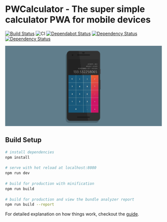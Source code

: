 # PWCalculator - The super simple calculator PWA for mobile devices

[![Build Status](https://travis-ci.com/adrianjost/Calculator-PWA.svg?branch=master)](https://travis-ci.com/adrianjost/Calculator-PWA) ![CI](https://github.com/adrianjost/Calculator-PWA/workflows/CI/badge.svg) [![Dependabot Status](https://api.dependabot.com/badges/status?host=github&repo=adrianjost/Calculator-PWA)](https://dependabot.com) [![Dependency Status](https://david-dm.org/adrianjost/Calculator-PWA.svg)](https://david-dm.org/adrianjost/Calculator-PWA) [![Dependency Status](https://david-dm.org/adrianjost/Calculator-PWA/dev-status.svg)](https://david-dm.org/adrianjost/Calculator-PWA?type=dev)

[![PWCalculator Screenshot](./screenshot.jpg)](https://calculator.adrianjost.dev)

## Build Setup

```bash
# install dependencies
npm install

# serve with hot reload at localhost:8080
npm run dev

# build for production with minification
npm run build

# build for production and view the bundle analyzer report
npm run build --report
```

For detailed explanation on how things work, checkout the [guide](https://parceljs.org/).

